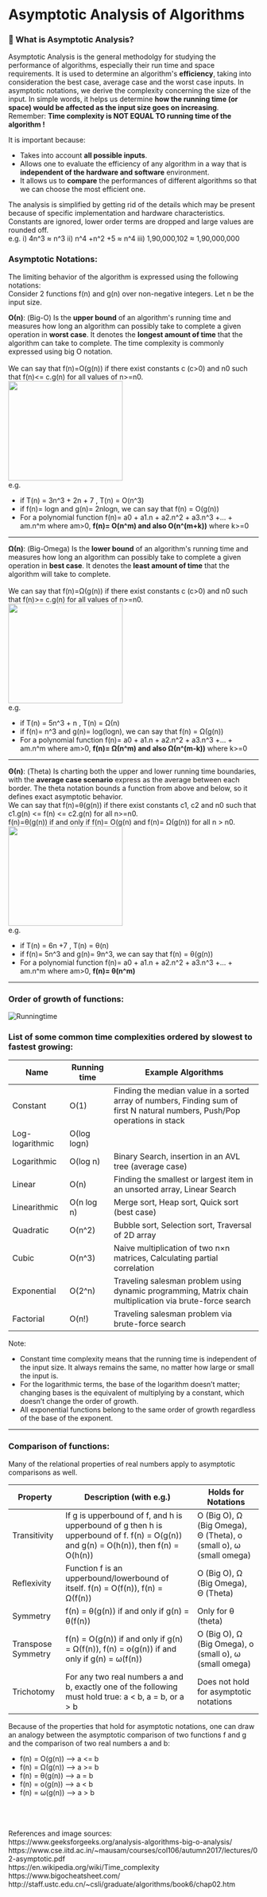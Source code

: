 # Asymptotic Analysis of Algorithms


### 🤔 What is Asymptotic Analysis?
Asymptotic Analysis is the general methodolgy for studying the performance of algorithms, especially their run time and space requirements. It is used to determine an algorithm's **efficiency**, taking into consideration the best case, average case and the worst case inputs. 
In asymptotic notations, we derive the complexity concerning the size of the input. In simple words, it helps us determine **how the running time (or space) would be affected as the input size goes on increasing**. </br>
Remember: **Time complexity is NOT EQUAL TO running time of the algorithm !**

It is important because: 
- Takes into account **all possible inputs**.
- Allows one to evaluate the efficiency of any algorithm in a way that is **independent of the hardware and software** environment.
- It allows us to **compare** the performances of different algorithms so that we can choose the most efficient one.

The analysis is simplified by getting rid of the details which may be present because of specific implementation and hardware characteristics. 
Constants are ignored, lower order terms are dropped and large values are rounded off.  </br> 
e.g. i) 4n^3 ≈ n^3  ii) n^4 +n^2 +5 ≈ n^4  iii) 1,90,000,102 ≈ 1,90,000,000 </br> 

### Asymptotic Notations:

The limiting behavior of the algorithm is expressed using the following notations: </br>
Consider 2 functions f(n) and g(n) over non-negative integers. Let n be the input size. </br>

**Ο(n)**: (Big-O) Is the **upper bound** of an algorithm's running time and measures how long an algorithm can possibly take to complete a given operation in **worst case**. It denotes 
the **longest amount of time** that the algorithm can take to complete. The time complexity is commonly expressed using big O notation.</br> </br>
We can say that f(n)=O(g(n)) if there exist constants c (c>0) and n0 such that f(n)<= c.g(n) for all values of n>=n0. </br>
<img src="https://user-images.githubusercontent.com/73184612/133728569-778d6caf-fd4f-4324-a132-a9da9ee971ee.jpg" height=200 width=230> </br>
e.g.
- if T(n) = 3n^3 + 2n + 7 , T(n) = O(n^3)
- if f(n)= logn and g(n)= 2nlogn, we can say that f(n) = O(g(n))
- For a polynomial function f(n)= a0 + a1.n + a2.n^2 + a3.n^3 +… + am.n^m  where am>0, **f(n)= O(n^m) and also O(n^(m+k))** where k>=0

---

**Ω(n)**: (Big-Omega) Is the **lower bound** of an algorithm's running time and measures how long an algorithm can possibly take to complete a given operation in **best case**. It denotes 
the **least amount of time** that the algorithm will take to complete.</br></br>
We can say that f(n)=Ω(g(n)) if there exist constants c (c>0) and n0 such that f(n)>= c.g(n) for all values of n>=n0. </br>
<img src="https://user-images.githubusercontent.com/73184612/133729425-be39fafc-6797-4077-9cc9-9338a1a04e0e.jpg" height=200 width=230> </br>
e.g.
- if T(n) = 5n^3 + n  , T(n) = Ω(n)
- if f(n)= n^3 and g(n)= log(logn), we can say that f(n) = Ω(g(n))
- For a polynomial function f(n)= a0 + a1.n + a2.n^2 + a3.n^3 +… + am.n^m  where am>0, **f(n)= Ω(n^m) and also Ω(n^(m-k))** where k>=0
---

**Θ(n)**: (Theta) Is charting both the upper and lower running time boundaries, with the **average case scenario** express as the average between each border. The theta notation bounds a function from above and below, so it defines exact asymptotic behavior.</br>
We can say that f(n)=θ(g(n)) if there exist constants c1, c2 and n0 such that c1.g(n) <= f(n) <= c2.g(n) for all n>=n0. </br>
f(n)=θ(g(n)) if and only if f(n)= O(g(n) and f(n)= Ω(g(n)) for all n > n0. </br>
<img src="https://user-images.githubusercontent.com/73184612/133730353-70e2bad8-fd9b-4427-ac19-60c76bda644f.jpg" height=200 width=230> </br>
e.g.
- if T(n) = 6n +7  , T(n) = θ(n)
- if f(n)= 5n^3 and g(n)= 9n^3, we can say that f(n) = θ(g(n))
- For a polynomial function f(n)= a0 + a1.n + a2.n^2 + a3.n^3 +… + am.n^m  where am>0, **f(n)= θ(n^m)**
---

### Order of growth of functions:

![Runningtime](https://user-images.githubusercontent.com/73184612/133728219-97718a7c-0b75-4f9c-9557-3fc3c92d1ef6.jpg)

### List of some common time complexities ordered by slowest to fastest growing:
| Name | Running time | Example Algorithms |
| ----------- | ----------- | ----------- |
| Constant | O(1) | Finding the median value in a sorted array of numbers, Finding sum of first N natural numbers, Push/Pop operations in stack |
| Log-logarithmic | O(log logn) | |
| Logarithmic | O(log n) | Binary Search, insertion in an AVL tree (average case) |
| Linear | O(n) | Finding the smallest or largest item in an unsorted array, Linear Search | 
| Linearithmic | O(n log n) | Merge sort, Heap sort, Quick sort (best case) | 
| Quadratic | O(n^2) | Bubble sort, Selection sort, Traversal of 2D array | 
| Cubic | O(n^3) | Naive multiplication of two n×n matrices, Calculating partial correlation | 
| Exponential | O(2^n) | Traveling salesman problem using dynamic programming, Matrix chain multiplication via brute-force search | 
| Factorial | O(n!) |Traveling salesman problem via brute-force search |

Note: 
- Constant time complexity means that the running time is independent of the input size. It always remains the same, no matter how large or small the input is.
- For the logarithmic terms, the base of the logarithm doesn’t matter; changing bases is the equivalent of multiplying by a constant, which doesn’t change the order of growth.
- All exponential functions belong to the same order of growth regardless of the base of the exponent.
---

### Comparison of functions:
Many of the relational properties of real numbers apply to asymptotic comparisons as well. 

| Property | Description (with e.g.) | Holds for Notations
| --------- | -------- | --------- |
| Transitivity | If g is upperbound of f, and h is upperbound of g then h is upperbound of f. f(n) = O(g(n)) and g(n) = O(h(n)), then f(n) = O(h(n)) | O (Big O), Ω (Big Omega), Θ (Theta), o (small o), ω (small omega) |
| Reflexivity | Function f is an upperbound/lowerbound of itself. f(n) = O(f(n)), f(n) = Ω(f(n)) | O (Big O), Ω (Big Omega), Θ (Theta) |
| Symmetry | f(n) = θ(g(n)) if and only if g(n) = θ(f(n)) | Only for θ (theta) |
| Transpose Symmetry | f(n) = O(g(n)) if and only if g(n) = Ω(f(n)), f(n) = o(g(n)) if and only if g(n) = ω(f(n)) | O (Big O), Ω (Big Omega), o (small o), ω (small omega) |
| Trichotomy | For any two real numbers a and b, exactly one of the following must hold true: a < b, a = b, or a > b | Does not hold for asymptotic notations |

Because of the properties that hold for asymptotic notations, one can draw an analogy between the asymptotic comparison of two functions f and g and the comparison of two real numbers a and b:
- f(n) = O(g(n))  -->    a <= b
- f(n) = Ω(g(n))  -->    a >= b
- f(n) = θ(g(n))  -->    a = b
- f(n) = o(g(n))  -->    a < b
- f(n) = ω(g(n))  -->    a > b

</br>
</br>
</br>
References and image sources: </br>
https://www.geeksforgeeks.org/analysis-algorithms-big-o-analysis/
https://www.cse.iitd.ac.in/~mausam/courses/col106/autumn2017/lectures/02-asymptotic.pdf </br>
https://en.wikipedia.org/wiki/Time_complexity </br>
https://www.bigocheatsheet.com/ </br>
http://staff.ustc.edu.cn/~csli/graduate/algorithms/book6/chap02.htm
